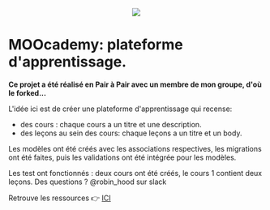 <p align="center"> <img src="https://upload.wikimedia.org/wikipedia/commons/thumb/6/62/Ruby_On_Rails_Logo.svg/200px-Ruby_On_Rails_Logo.svg.png" target="_blank"> </p>

# MOOcademy: plateforme d'apprentissage.

**Ce projet a été réalisé en Pair à Pair avec un membre de mon groupe, d'où le forked...**

L'idée ici est de créer une plateforme d'apprentissage qui recense: 

- des cours : chaque cours a un titre et une description.
- des leçons au sein des cours: chaque leçons a un titre et un body.

Les modèles ont été créés avec les associations respectives, les migrations ont été faites, puis les validations ont été intégrée pour les modèles.

Les test ont fonctionnés : deux cours ont été créés, le cours 1 contient deux leçons. 
Des questions ? @robin_hood sur slack 

Retrouve les ressources :point_right: <a href="http://french.railstutorial.org/chapters/modeling-and-viewing-users-one#top">ICI </a>
